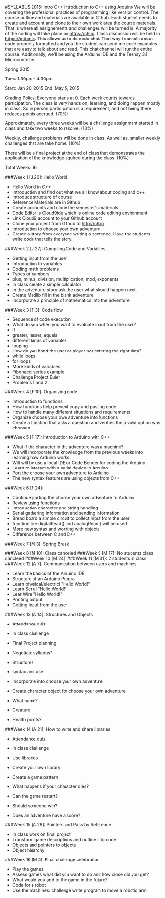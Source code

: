 #SYLLABUS 2015: Intro C++
Introduction to C++ using Arduino
We will be covering the profesional practices of programming like version control. The course outline and
materials are available in Github. Each student needs to create and account and clone to their own work area
the course materials. That is where all assignements and challenges will be turned in. A majority of the
coding will take place on https://c9.io. Class discussion will be held in https://gitter.io. This allows us
to do code chat. That way I can talk about code properlly formatted and you the student can send me code
examples that are easy to talk about and read. This chat channel will run the entire course. Additionally, we'll be using the Arduino IDE and the Teensy 3.1 Microcontoller.

Spring 2015

Tues: 1:30pm - 4:30pm

Start: Jan 20, 2015
End: May 5, 2015

Grading Policy:
Everyone starts at 0. Each week counts towards participation. The class is very hands on, learning, and doing
happen mostly in class. So in person participation is a requirement, and not being there reduces points accrued. (70%)

Approximately, every three weeks will be a challenge assignment started in class and take two weeks to resolve. (10%)

Weekly, challenge problems will be done in class. As well as, smaller weekly challenges that are take home. (10%)

There will be a final project at the end of class that demonstrates the application of the knowledge aquired during the class. (10%)

Total Weeks: 16

###Week 1 [J 20]: Hello World
* Hello World in C++
* Introduction and find out what we all know about coding and c++
* Introduce structure of course
* Reference Materials are in Github
* Create accounts and clone the semester's materials
* Code Editor is Cloud9ide which is online code editing environment
 * Link Cloud9 account to your Github account
* Clone your project from Github to http://c9.io
* Introduction to choose your own adventure
* Create a story from everyone writing a sentence. Have the students write code that tells the story.

###Week 2 [J 27]: Compiling Code and Variables
* Getting input from the user
* Introduction to variables
* Coding math problems
 * Types of numbers
 * plus, minus, division, multiplication, mod, exponents
* In class create a simple calculator
* In the adventure story ask the user what should happen next.
 * Create Madlib fill in the blank adventure
 * Incorporate a principle of mathematics into the adventure

###Week 3 [F 3]: Code flow
* Sequence of code execution
* What do you when you want to evaluate input from the user?
 * if
  * greater, lesser, equals
  * different kinds of variables
 * looping
  * How do you hand the user or player not entering the right data?
  * while loops
  * for loops
 * More kinds of variables
* Fibonacci series example
* Challenge Project Euler
 * Problems 1 and 2

###Week 4 [F 10]: Organizing code
* Introduction to functions
 * How functions help prevent copy and pasting code
 * How to handle many different situations and requirements
* Organize choose your own adventure into functions
 * Create a function that asks a question and verifies the a valid option was choosen.


###Week 5 [F 17]: Introduction to Arduino with C++
* What if the character in the adventure was a machine?
* We will incorporate the knowledge from the previous weeks into learning how
Arduino works.
* Will will be use a local IDE or Code Bender for coding the Arduino
* Learn to interact with a serial device in Arduino
* Port the choose your own adventure to Arduino
* The new syntax features are using objects from C++

###Week 6 [F 24]:
* Continue porting the choose your own adventure to Arduino
* Review using functions
* Introduction character and string handling
 * Serial gathering information and sending information
* Bread board a simple circuit to collect input from the user
 * function like digitalRead() and analogRead() will be used
* More new syntax and working with objects
* Difference between C and C++

###Week 7 [M 3]: Spring Break

###Week 8 [M 10]: Class canceled
###Week 9 [M 17]: No students class cancleed
###Week 10 [M 24]: 
###Week 11 [M 31}: 2 students in class
###Week 12 [A 7]:  Communication between users and machines
* Learn the basics of the Arduino IDE
* Structure of an Arduino Progra
* Learn physical/electricl "Hello World!"
* Learn Serial "Hello World!"
* Lear Wire "Hello World!"
* Printing output
* Getting input from the user

###Week 13 [A 14]: Structures and Objects
* Attendance quiz
* In class challenge
* Final Project planning
* Negotiate syllabus* 
* Structures
 * syntax and use
 * Incorporate into choose your own adventure

* Create character object for choose your own adventure
 * What name?
 * Creature
 * Health points?

###Week 14 [A 21]: How to write and share libraries
* Attendance quiz
* In class challenge
* Use libraries
* Create your own library

* Create a game pattern
 * What happens if your character dies?
 * Can the game restart?
 * Should someone win?
 * Does an adventure have a score?

###Week 15 [A 28]: Pointers and Pass by Reference
* In class work on final project
 * Transform game descriptions and outline into code
* Objects and pointers to objects
* Object hiearchy

###Week 16 [M 5]: Final challenge celebration
* Play the games
 * Assess games what did you want to do and how close did you get?
 * What would you add to the game in the future?
* Code for a robot
 * Use the machines: challenge write program to move a robotic arm
